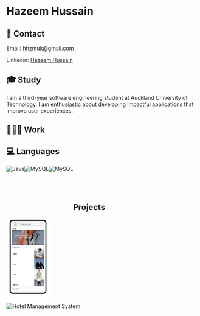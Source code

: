 # Hazeem Hussain 

## 👋 Contact

Email: hhzmuk@gmail.com

Linkedin: [Hazeem Hussain](https://www.linkedin.com/in/hazeem-hussain-15134b156/)


## 🎓 Study
I am a third-year software engineering student at Auckland University of Technology, I am enthusiastic about developing impactful applications that improve user experiences.


## 👨🏽‍💻 Work


## 💻 Languages
<img align = "left" alt = "Java" height = "70px" src = "https://logos-world.net/wp-content/uploads/2022/07/Java-Logo.png" />
<img align = "left" alt = "MySQL" height = "100px" src = "https://cdn.freebiesupply.com/logos/large/2x/mysql-5-logo-png-transparent.png" />
<img align = "left" alt = "MySQL" height = "100px" src = "https://www.logo.wine/a/logo/C%2B%2B/C%2B%2B-Logo.wine.svg" />

<br><br><br><br>

## Projects
  [<img width="24%" align = "left" alt = "Bazaar Bargains" src = "https://github.com/HazeemHussain/HazeemHussain/blob/main/Main%20page%20UI%20design%20(Updated).png?raw=true"/>](https://github.com/HazeemHussain/Bazaar-Bargains)
[<img width="500" align = "left" alt = "Hotel Management System" src="https://github.com/HazeemHussain/HazeemHussain/assets/114074054/279ff6d5-8c57-4f17-a9dd-9fe7ca61a323"
/>](https://github.com/HazeemHussain/Hotel-Management-System)

